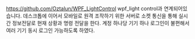 https://github.com/Oztalun/WPF_LightControl
wpf_light control과 연계되어있습니다.
데스크톱에 이어서 모바일로 원격 조작하기 위한 서버로 소켓 통신을 통해 실시간 정보전달로 현재 상황과 명령 전달을 한다.
계정 하나당 기기 하나 로그인이 불편해서 여러 기기 동시 로그인 가능하도록 하였다.